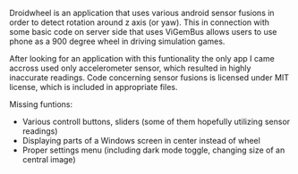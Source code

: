 Droidwheel is an application that uses various android sensor fusions in order to detect rotation around z axis (or yaw). This in connection with some basic code on server side that uses ViGemBus allows users to use phone as a 900 degree wheel in driving simulation games.

After looking for an application with this funtionality the only app I came accross used only accelerometer sensor, which resulted in highly inaccurate readings.
Code concerning sensor fusions is licensed under MIT license, which is included in appropriate files.

Missing funtions:
- Various controll buttons, sliders (some of them hopefully utilizing sensor readings)
- Displaying parts of a Windows screen in center instead of wheel
- Proper settings menu (including dark mode toggle, changing size of an central image)

